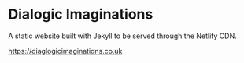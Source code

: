 # Dialogic Imaginations

A static website built with Jekyll to be served through the Netlify CDN.

https://diaglogicimaginations.co.uk
